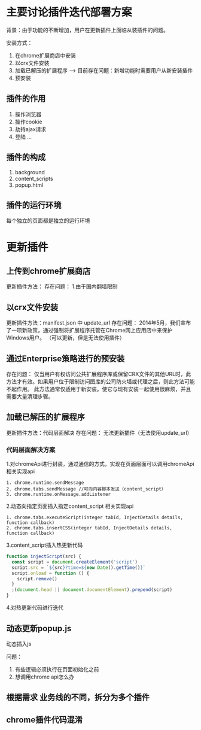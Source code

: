 # 主要讨论插件迭代部署方案
背景：由于功能的不断增加，用户在更新插件上面临从装插件的问题。











安装方式：
1. 在chrome扩展商店中安装
2. 以crx文件安装
3. 加载已解压的扩展程序  -->  目前存在问题：新增功能时需要用户从新安装插件
4. 预安装




## 插件的作用
1. 操作浏览器
2. 操作cookie
3. 劫持ajax请求
4. 登陆 
... 










## 插件的构成
1. background
2. content_scripts
3. popup.html




## 插件的运行环境
每个独立的页面都是独立的运行环境






# 更新插件

## 上传到chrome扩展商店
更新插件方法：
存在问题：
1.由于国内翻墙限制







## 以crx文件安装
更新插件方法：manifest.json 中 update_url
存在问题：
2014年5月，我们宣布了一项新政策，通过强制将扩展程序托管在Chrome网上应用店中来保护Windows用户。
（可以更新，但是无法使用插件）





## 通过Enterprise策略进行的预安装

存在问题：
仅当用户有权访问公共扩展程序库或保留CRX文件的其他URL时，此方法才有效。如果用户位于限制访问图库的公司防火墙或代理之后，则此方法可能不起作用。
此方法通常仅适用于新安装。使它与现有安装一起使用很麻烦，并且需要大量清理步骤。




## 加载已解压的扩展程序
更新插件方法：代码层面解决
存在问题：
无法更新插件（无法使用update_url）



### 代码层面解决方案
1.对chromeApi进行封装，通过通信的方式，实现在页面层面可以调用chromeApi
  相关实现api
  ```
  1. chrome.runtime.sendMessage
  2. chrome.tabs.sendMessage //可向内容脚本发送（content_script）
  3. chrome.runtime.onMessage.addListener
  ```
2.动态向指定页面插入指定content_script
  相关实现api
  ```
  1. chrome.tabs.executeScript(integer tabId, InjectDetails details, function callback)
  2. chrome.tabs.insertCSS(integer tabId, InjectDetails details, function callback)
  ```
3.content_script插入热更新代码
  ```js
  function injectScript(src) {
    const script = document.createElement('script')
    script.src = `${src}?time=${new Date().getTime()}`
    script.onload = function () {
      script.remove()
    }
    ;(document.head || document.documentElement).prepend(script)
  }
  ```
4.对热更新代码进行迭代

## 动态更新popup.js
动态插入js


问题：
1. 有些逻辑必须执行在页面初始化之前
2. 想调用chrome api怎么办




## 根据需求 业务线的不同，拆分为多个插件





## chrome插件代码混淆
